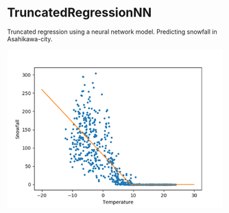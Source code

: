 # TruncatedRegressionNN
Truncated regression using a neural network model. Predicting snowfall in Asahikawa-city.

![](https://github.com/koshian2/TruncatedRegressionNN/blob/master/single_a.png)
